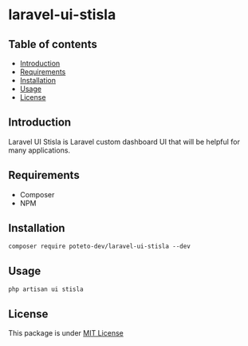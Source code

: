 # laravel-ui-stisla

## Table of contents

- [Introduction](#introduction)
- [Requirements](#requirements)
- [Installation](#installation)
- [Usage](#usage)
- [License](#license)

## Introduction
Laravel UI Stisla is Laravel custom dashboard UI that will be helpful for many applications.

## Requirements
 - Composer
 - NPM

## Installation
```
composer require poteto-dev/laravel-ui-stisla --dev
```

## Usage
```
php artisan ui stisla
```

## License
This package is under [MIT License](LICENSE.md)
